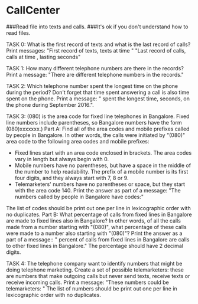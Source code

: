 # CallCenter

###Read file into texts and calls.
###It's ok if you don't understand how to read files.

 TASK 0:
 What is the first record of texts and what is the last record of calls?
 Print messages:
 "First record of texts, <incoming number> texts <answering number> at time <time>"
 "Last record of calls, <incoming number> calls <answering number> at time <time>, lasting <during> seconds"

TASK 1:
How many different telephone numbers are there in the records?
Print a message:
"There are <count> different telephone numbers in the records."

TASK 2: Which telephone number spent the longest time on the phone
during the period? Don't forget that time spent answering a call is
also time spent on the phone.
Print a message:
"<telephone number> spent the longest time, <total time> seconds, on the phone during
September 2016.".

TASK 3:
(080) is the area code for fixed line telephones in Bangalore.
Fixed line numbers include parentheses, so Bangalore numbers
have the form (080)xxxxxxx.)
Part A: Find all of the area codes and mobile prefixes called by people
in Bangalore. In other words, the calls were initiated by "(080)" area code
to the following area codes and mobile prefixes:
 - Fixed lines start with an area code enclosed in brackets. The area
   codes vary in length but always begin with 0.
 - Mobile numbers have no parentheses, but have a space in the middle
   of the number to help readability. The prefix of a mobile number
   is its first four digits, and they always start with 7, 8 or 9.
 - Telemarketers' numbers have no parentheses or space, but they start
   with the area code 140.
Print the answer as part of a message:
"The numbers called by people in Bangalore have codes:"
 <list of codes>
The list of codes should be print out one per line in lexicographic order with no duplicates.
Part B: What percentage of calls from fixed lines in Bangalore are made
to fixed lines also in Bangalore? In other words, of all the calls made
from a number starting with "(080)", what percentage of these calls
were made to a number also starting with "(080)"?
Print the answer as a part of a message::
"<percentage> percent of calls from fixed lines in Bangalore are calls
to other fixed lines in Bangalore."
The percentage should have 2 decimal digits.


TASK 4:
The telephone company want to identify numbers that might be doing
telephone marketing. Create a set of possible telemarketers:
these are numbers that make outgoing calls but never send texts,
receive texts or receive incoming calls.
Print a message:
"These numbers could be telemarketers: "
<list of numbers>
The list of numbers should be print out one per line in lexicographic order with no duplicates.

  
